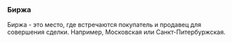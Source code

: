 ### Биржа

Биржа - это место, где встречаются покупатель и продавец для совершения сделки. Например, Московская или Санкт-Питербуржская.